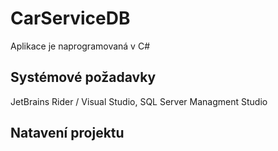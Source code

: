﻿# CarServiceDB

Aplikace je naprogramovaná v C#

## Systémové požadavky

JetBrains Rider / Visual Studio, SQL Server Managment Studio

## Natavení projektu


